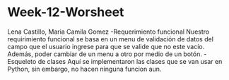 # Week-12-Worsheet
Lena Castillo, Maria Camila Gomez
-Requerimiento funcional
Nuestro requirimiento funcional se basa en un menu de validación de datos del campo que el usuario ingrese para que se valide que no este vacío. Además, poder cambiar de un menu a otro por medio de un botón.
-Esqueleto de clases
Aquí se implementaron las clases que se van usar en Python, sin embargo, no hacen ninguna funcion aun.

